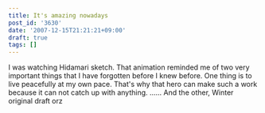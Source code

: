 ```yaml
---
title: It's amazing nowadays
post_id: '3630'
date: '2007-12-15T21:21:21+09:00'
draft: true
tags: []
---
```


I was watching Hidamari sketch. That animation reminded me of two very important things that I have forgotten before I knew before. One thing is to live peacefully at my own pace. That's why that hero can make such a work because it can not catch up with anything. ...... And the other, Winter original draft orz
